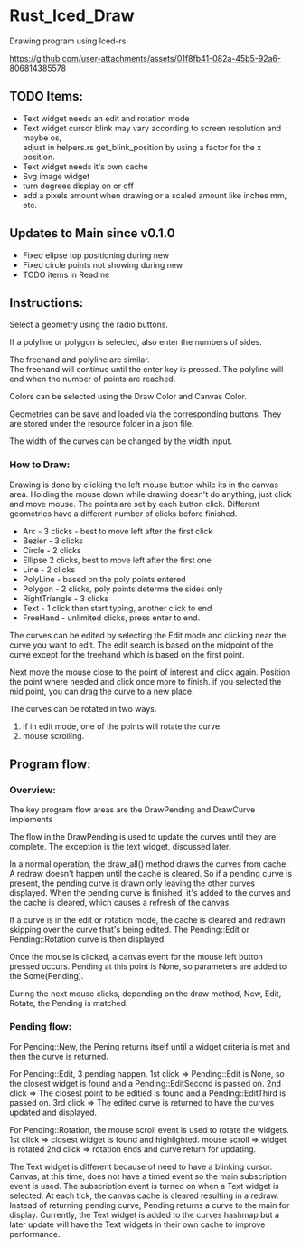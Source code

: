 # Rust_Iced_Draw
Drawing program using Iced-rs

https://github.com/user-attachments/assets/01f8fb41-082a-45b5-92a6-806814385578

## TODO Items:
* Text widget needs an edit and rotation mode
* Text widget cursor blink may vary according to screen resolution and maybe os,  
   adjust in helpers.rs get_blink_position by using a factor for the x position.
* Text widget needs it's own cache
* Svg image widget
* turn degrees display on or off
* add a pixels amount when drawing or a scaled amount like inches mm, etc.

## Updates to Main since v0.1.0
* Fixed elipse top positioning during new
* Fixed circle points not showing during new
* TODO items in Readme

## Instructions:

Select a geometry using the radio buttons.

If a polyline or polygon is selected, also enter the numbers of sides.

The freehand and polyline are similar.  
The freehand will continue until the enter key is pressed.
The polyline will end when the number of points are reached.

Colors can be selected using the Draw Color and Canvas Color.

Geometries can be save and loaded via the corresponding buttons.
They are stored under the resource folder in a json file.

The width of the curves can be changed by the width input.

### How to Draw:

Drawing is done by clicking the left mouse button while its in the canvas area.
Holding the mouse down while drawing doesn't do anything, just click and move mouse.
The points are set by each button click.
Different geometries have a different number of clicks before finished.

* Arc - 3 clicks - best to move left after the first click
* Bezier - 3 clicks
* Circle - 2 clicks
* Ellipse 2 clicks, best to move left after the first one
* Line - 2 clicks
* PolyLine - based on the poly points entered
* Polygon - 2 clicks, poly points determe the sides only
* RightTriangle - 3 clicks
* Text - 1 click then start typing, another click to end
* FreeHand  - unlimited clicks, press enter to end.


The curves can be edited by selecting the Edit mode and clicking
near the curve you want to edit.  The edit search is based on the 
midpoint of the curve except for the freehand which is based on the first point.

Next move the mouse close to the point of interest and click again.
Position the point where needed and click once more to finish.
if you selected the mid point, you can drag the curve to a new place.

The curves can be rotated in two ways.
1. if in edit mode, one of the points will rotate the curve.
2. mouse scrolling.



## Program flow:

### Overview: 
The key program flow areas are the DrawPending and DrawCurve implements

The flow in the DrawPending is used to update the curves until they are complete.
The exception is the text widget, discussed later.

In a normal operation, the draw_all() method draws the curves from cache.  
A redraw doesn't happen until the cache is cleared.  So if a pending curve is present,
the pending curve is drawn only leaving the other curves displayed.
When the pending curve is finished, it's added to the curves and the cache is cleared,
which causes a refresh of the canvas.

If a curve is in the edit or rotation mode, the cache is cleared and redrawn skipping
over the curve that's being edited.  The Pending::Edit or Pending::Rotation curve is then 
displayed.

Once the mouse is clicked, a canvas event for the mouse left button pressed occurs.
Pending at this point is None, so parameters are added to the Some(Pending).

During the next mouse clicks, depending on the draw method, New, Edit, Rotate,
the Pending is matched.

### Pending flow:

For Pending::New, the Pening returns itself until a widget criteria is met and 
then the curve is returned.

For Pending::Edit, 3 pending happen.
1st click => Pending::Edit is None, so the closest widget is found and a Pending::EditSecond
is passed on.
2nd click => The closest point to be editied is found and a Pending::EditThird is passed on.
3rd click => The edited curve is returned to have the curves updated and displayed.

For Pending::Rotation, the mouse scroll event is used to rotate the widgets.
1st click => closest widget is found and highlighted.
mouse scroll => widget is rotated
2nd click => rotation ends and curve return for updating.

The Text widget is different because of need to have a blinking cursor.
Canvas, at this time, does not have a timed event so the main subscription event is used.
The subscription event is turned on when a Text widget is selected.  At each tick,
the canvas cache is cleared resulting in a redraw.  Instead of returning pending curve, 
Pending returns a curve to the main for display.  Currently, the Text widget is added to
the curves hashmap but a later update will have the Text widgets in their own cache to improve 
performance.
